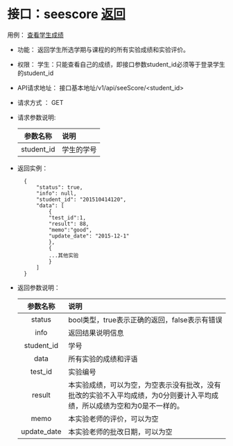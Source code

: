 # 接口：seescore  [返回](../README.md)
用例： [查看学生成绩](../yongli/查看学生成绩.md)

- 功能：
    返回学生所选学期与课程的的所有实验成绩和实验评价。
    
- 权限：
    学生：只能查看自己的成绩，即接口参数student_id必须等于登录学生的student_id
    
- API请求地址： 
    接口基本地址/v1/api/seeScore/<student_id>

- 请求方式 ：
    GET

- 请求参数说明:        

  |参数名称|说明|
  |:---------:|:--------------------------------------------------------|      
  |student_id|学生的学号|
    
- 返回实例：

        {         
            "status": true,
            "info": null,    
            "student_id": "201510414120",    
            "data": [
                {
                "test_id":1,
                "result": 88, 
                "memo":"good",
                "update_date": "2015-12-1"
                }, 
                {
                ...其他实验
                }
            ] 
        }
 
- 返回参数说明：    
 
  |参数名称|说明|
  |:---------:|:--------------------------------------------------------|      
  |status|bool类型，true表示正确的返回，false表示有错误|
  |info|返回结果说明信息|
  |student_id|学号| 
  |data|所有实验的成绩和评语|
  |test_id|实验编号|
  |result|本实验成绩，可以为空，为空表示没有批改，没有批改的实验不入平均成绩，为0分则要计入平均成绩，所以成绩为空和为0是不一样的。|
  |memo|本实验老师的评价，可以为空|
  |update_date|本实验老师的批改日期，可以为空|
